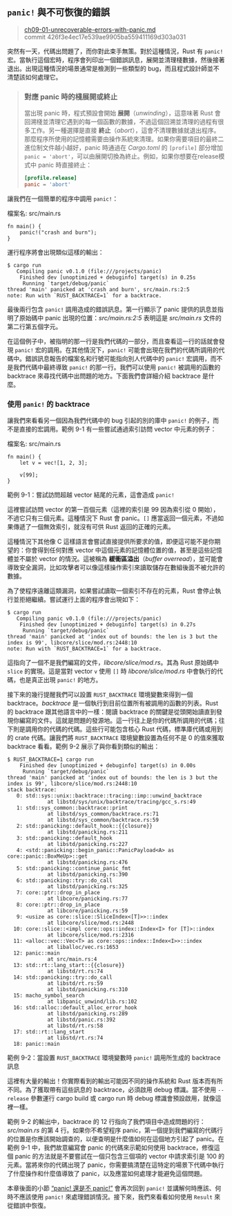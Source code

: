 ## `panic!` 與不可恢復的錯誤

> [ch09-01-unrecoverable-errors-with-panic.md](https://github.com/rust-lang/book/blob/master/src/ch09-01-unrecoverable-errors-with-panic.md)
> <br>
> commit 426f3e4ec17e539ae9905ba559411169d303a031

突然有一天，代碼出問題了，而你對此束手無策。對於這種情況，Rust 有 `panic!`宏。當執行這個宏時，程序會列印出一個錯誤訊息，展開並清理棧數據，然後接著退出。出現這種情況的場景通常是檢測到一些類型的 bug，而且程式設計師並不清楚該如何處理它。

> ### 對應 panic 時的棧展開或終止
>
> 當出現 panic 時，程式預設會開始 **展開**（*unwinding*），這意味著 Rust 會回溯棧並清理它遇到的每一個函數的數據，不過這個回溯並清理的過程有很多工作。另一種選擇是直接 **終止**（*abort*），這會不清理數據就退出程序。那麼程序所使用的記憶體需要由操作系統來清理。如果你需要項目的最終二進位制文件越小越好，panic 時通過在  *Cargo.toml* 的 `[profile]` 部分增加 `panic = 'abort'`，可以由展開切換為終止。例如，如果你想要在release模式中 panic 時直接終止：
>
> ```toml
> [profile.release]
> panic = 'abort'
> ```

讓我們在一個簡單的程序中調用 `panic!`：

<span class="filename">檔案名: src/main.rs</span>

```rust,should_panic,panics
fn main() {
    panic!("crash and burn");
}
```

運行程序將會出現類似這樣的輸出：

```text
$ cargo run
   Compiling panic v0.1.0 (file:///projects/panic)
    Finished dev [unoptimized + debuginfo] target(s) in 0.25s
     Running `target/debug/panic`
thread 'main' panicked at 'crash and burn', src/main.rs:2:5
note: Run with `RUST_BACKTRACE=1` for a backtrace.
```

最後兩行包含 `panic!` 調用造成的錯誤訊息。第一行顯示了 panic 提供的訊息並指明了原始碼中 panic 出現的位置：*src/main.rs:2:5* 表明這是 *src/main.rs* 文件的第二行第五個字元。

在這個例子中，被指明的那一行是我們代碼的一部分，而且查看這一行的話就會發現 `panic!` 宏的調用。在其他情況下，`panic!` 可能會出現在我們的代碼所調用的代碼中。錯誤訊息報告的檔案名和行號可能指向別人代碼中的 `panic!` 宏調用，而不是我們代碼中最終導致 `panic!` 的那一行。我們可以使用 `panic!` 被調用的函數的 backtrace 來尋找代碼中出問題的地方。下面我們會詳細介紹 backtrace 是什麼。

### 使用 `panic!` 的 backtrace

讓我們來看看另一個因為我們代碼中的 bug 引起的別的庫中 `panic!` 的例子，而不是直接的宏調用。範例 9-1 有一些嘗試通過索引訪問 vector 中元素的例子：

<span class="filename">檔案名: src/main.rs</span>

```rust,should_panic,panics
fn main() {
    let v = vec![1, 2, 3];

    v[99];
}
```

<span class="caption">範例 9-1：嘗試訪問超越 vector 結尾的元素，這會造成 `panic!`</span>

這裡嘗試訪問 vector 的第一百個元素（這裡的索引是 99 因為索引從 0 開始），不過它只有三個元素。這種情況下 Rust 會 panic。`[]` 應當返回一個元素，不過如果傳遞了一個無效索引，就沒有可供 Rust 返回的正確的元素。

這種情況下其他像 C 這樣語言會嘗試直接提供所要求的值，即便這可能不是你期望的：你會得到任何對應 vector 中這個元素的記憶體位置的值，甚至是這些記憶體並不屬於 vector 的情況。這被稱為 **緩衝區溢出**（*buffer overread*），並可能會導致安全漏洞，比如攻擊者可以像這樣操作索引來讀取儲存在數組後面不被允許的數據。

為了使程序遠離這類漏洞，如果嘗試讀取一個索引不存在的元素，Rust 會停止執行並拒絕繼續。嘗試運行上面的程序會出現如下：

```text
$ cargo run
   Compiling panic v0.1.0 (file:///projects/panic)
    Finished dev [unoptimized + debuginfo] target(s) in 0.27s
     Running `target/debug/panic`
thread 'main' panicked at 'index out of bounds: the len is 3 but the index is 99', libcore/slice/mod.rs:2448:10
note: Run with `RUST_BACKTRACE=1` for a backtrace.
```

這指向了一個不是我們編寫的文件，*libcore/slice/mod.rs*。其為 Rust 原始碼中 `slice` 的實現。這是當對 vector `v` 使用 `[]` 時 *libcore/slice/mod.rs* 中會執行的代碼，也是真正出現 `panic!` 的地方。

接下來的幾行提醒我們可以設置 `RUST_BACKTRACE` 環境變數來得到一個 backtrace。*backtrace* 是一個執行到目前位置所有被調用的函數的列表。Rust 的 backtrace 跟其他語言中的一樣：閱讀 backtrace 的關鍵是從頭開始讀直到發現你編寫的文件。這就是問題的發源地。這一行往上是你的代碼所調用的代碼；往下則是調用你的代碼的代碼。這些行可能包含核心 Rust 代碼，標準庫代碼或用到的 crate 代碼。讓我們將 `RUST_BACKTRACE` 環境變數設置為任何不是 0 的值來獲取 backtrace 看看。範例 9-2 展示了與你看到類似的輸出：

```text
$ RUST_BACKTRACE=1 cargo run
    Finished dev [unoptimized + debuginfo] target(s) in 0.00s
     Running `target/debug/panic`
thread 'main' panicked at 'index out of bounds: the len is 3 but the index is 99', libcore/slice/mod.rs:2448:10
stack backtrace:
   0: std::sys::unix::backtrace::tracing::imp::unwind_backtrace
             at libstd/sys/unix/backtrace/tracing/gcc_s.rs:49
   1: std::sys_common::backtrace::print
             at libstd/sys_common/backtrace.rs:71
             at libstd/sys_common/backtrace.rs:59
   2: std::panicking::default_hook::{{closure}}
             at libstd/panicking.rs:211
   3: std::panicking::default_hook
             at libstd/panicking.rs:227
   4: <std::panicking::begin_panic::PanicPayload<A> as core::panic::BoxMeUp>::get
             at libstd/panicking.rs:476
   5: std::panicking::continue_panic_fmt
             at libstd/panicking.rs:390
   6: std::panicking::try::do_call
             at libstd/panicking.rs:325
   7: core::ptr::drop_in_place
             at libcore/panicking.rs:77
   8: core::ptr::drop_in_place
             at libcore/panicking.rs:59
   9: <usize as core::slice::SliceIndex<[T]>>::index
             at libcore/slice/mod.rs:2448
  10: core::slice::<impl core::ops::index::Index<I> for [T]>::index
             at libcore/slice/mod.rs:2316
  11: <alloc::vec::Vec<T> as core::ops::index::Index<I>>::index
             at liballoc/vec.rs:1653
  12: panic::main
             at src/main.rs:4
  13: std::rt::lang_start::{{closure}}
             at libstd/rt.rs:74
  14: std::panicking::try::do_call
             at libstd/rt.rs:59
             at libstd/panicking.rs:310
  15: macho_symbol_search
             at libpanic_unwind/lib.rs:102
  16: std::alloc::default_alloc_error_hook
             at libstd/panicking.rs:289
             at libstd/panic.rs:392
             at libstd/rt.rs:58
  17: std::rt::lang_start
             at libstd/rt.rs:74
  18: panic::main
```

<span class="caption">範例 9-2：當設置 `RUST_BACKTRACE` 環境變數時 `panic!` 調用所生成的 backtrace 訊息</span>

這裡有大量的輸出！你實際看到的輸出可能因不同的操作系統和 Rust 版本而有所不同。為了獲取帶有這些訊息的 backtrace，必須啟用 debug 標識。當不使用 `--release` 參數運行 cargo build 或 cargo run 時 debug 標識會預設啟用，就像這裡一樣。

範例 9-2 的輸出中，backtrace 的 12 行指向了我們項目中造成問題的行：*src/main.rs* 的第 4 行。如果你不希望程序 panic，第一個提到我們編寫的代碼行的位置是你應該開始調查的，以便查明是什麼值如何在這個地方引起了 panic。在範例 9-1 中，我們故意編寫會 panic 的代碼來示範如何使用 backtrace，修復這個 panic 的方法就是不要嘗試在一個只包含三個項的 vector 中請求索引是 100 的元素。當將來你的代碼出現了 panic，你需要搞清楚在這特定的場景下代碼中執行了什麼操作和什麼值導致了 panic，以及應當如何處理才能避免這個問題。

本章後面的小節 [“panic! 還是不 panic!”][to-panic-or-not-to-panic] 會再次回到 `panic!` 並講解何時應該、何時不應該使用 `panic!` 來處理錯誤情況。接下來，我們來看看如何使用 `Result` 來從錯誤中恢復。

[to-panic-or-not-to-panic]:
ch09-03-to-panic-or-not-to-panic.html#to-panic-or-not-to-panic
